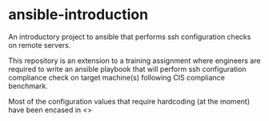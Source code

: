 # ansible-introduction
An introductory project to ansible that performs ssh configuration checks on remote servers.

This repository is an extension to a training assignment where engineers are required to write an ansible playbook that will perform ssh configuration compliance check on target machine(s) following CIS compliance benchmark.

Most of the configuration values that require hardcoding (at the moment) have been encased in <>

